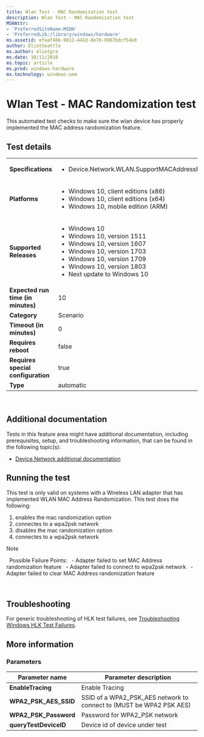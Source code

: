 ```yaml
---
title: Wlan Test - MAC Randomization test
description: Wlan Test - MAC Randomization test
MSHAttr:
- 'PreferredSiteName:MSDN'
- 'PreferredLib:/library/windows/hardware'
ms.assetid: efaaf46b-9011-441d-8e78-9987bdcf54e0
author: EliotSeattle
ms.author: eliotgra
ms.date: 10/11/2018
ms.topic: article
ms.prod: windows-hardware
ms.technology: windows-oem
---
```


# <span id="p_hlk_test.f27109b8-54ce-4279-8276-f5d2b8cb71f3"></span>Wlan Test - MAC Randomization test


This automated test checks to make sure the wlan device has properly implemented the MAC address randomization feature.

## Test details
|||
|---|---|
| **Specifications**  | <ul><li>Device.Network.WLAN.SupportMACAddressRandomization.MACAddressRandomization</li></ul> |  
| **Platforms**   | <ul><li>Windows 10, client editions (x86)</li><li>Windows 10, client editions (x64)</li><li>Windows 10, mobile edition (ARM)</li></ul> |
| **Supported Releases** | <ul><li>Windows 10</li><li>Windows 10, version 1511</li><li>Windows 10, version 1607</li><li>Windows 10, version 1703</li><li>Windows 10, version 1709</li><li>Windows 10, version 1803</li><li>Next update to Windows 10</li></ul> |
|**Expected run time (in minutes)**| 10 |
|**Category**| Scenario |
|**Timeout (in minutes)**| 0 |
|**Requires reboot**| false |
|**Requires special configuration**| true |
|**Type**| automatic |

 

## <span id="Additional_documentation"></span><span id="additional_documentation"></span><span id="ADDITIONAL_DOCUMENTATION"></span>Additional documentation


Tests in this feature area might have additional documentation, including prerequisites, setup, and troubleshooting information, that can be found in the following topic(s):

-   [Device.Network additional documentation](device-network-additional-documentation.md)

## <span id="Running_the_test"></span><span id="running_the_test"></span><span id="RUNNING_THE_TEST"></span>Running the test


This test is only valid on systems with a Wireless LAN adapter that has implemented WLAN MAC Address Randomization. This test does the following:

1.  enables the mac randomization option
2.  connectes to a wpa2psk network
3.  disables the mac randomization option
4.  connectes to a wpa2psk network

>[!NOTE]
>  Possible Failure Points:
>  - Adapter failed to set MAC Address randomization feature
>  - Adapter failed to connect to wpa2psk network
>  - Adapter failed to clear MAC Address randomization feature

 

## <span id="Troubleshooting"></span><span id="troubleshooting"></span><span id="TROUBLESHOOTING"></span>Troubleshooting


For generic troubleshooting of HLK test failures, see [Troubleshooting Windows HLK Test Failures](..\user\troubleshooting-windows-hlk-test-failures.md).


## <span id="More_information"></span><span id="more_information"></span><span id="MORE_INFORMATION"></span>More information


### <span id="Parameters"></span><span id="parameters"></span><span id="PARAMETERS"></span>Parameters

| Parameter name           | Parameter description                                                 |
|--------------------------|-----------------------------------------------------------------------|
| **EnableTracing**        | Enable Tracing                                                        |
| **WPA2\_PSK\_AES\_SSID** | SSID of a WPA2\_PSK\_AES network to connect to (MUST be WPA2 PSK AES) |
| **WPA2\_PSK\_Password**  | Password for WPA2\_PSK network                                        |
| **queryTestDeviceID**    | Device id of device under test                                        |

 

 

 






